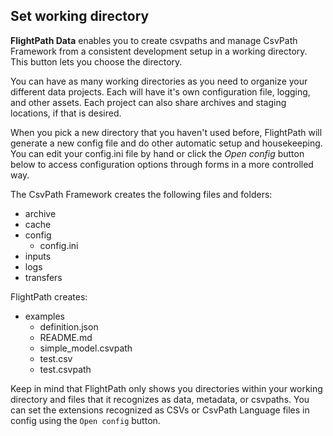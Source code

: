## Set working directory

**FlightPath Data** enables you to create csvpaths and manage CsvPath Framework from a consistent development setup in a working directory. This button lets you choose the directory.

You can have as many working directories as you need to organize your different data projects. Each will have it's own configuration file, logging, and other assets. Each project can also share archives and staging locations, if that is desired.

When you pick a new directory that you haven't used before, FlightPath will generate a new config file and do other automatic setup and housekeeping. You can edit your config.ini file by hand or click the *Open config* button below to access configuration options through forms in a more controlled way.

The CsvPath Framework creates the following files and folders:
* archive
* cache
* config
    * config.ini
* inputs
* logs
* transfers

FlightPath creates:
* examples
    * definition.json
    * README.md
    * simple_model.csvpath
    * test.csv
    * test.csvpath

Keep in mind that FlightPath only shows you directories within your working directory and files that it recognizes as data, metadata, or csvpaths. You can set the extensions recognized as CSVs or CsvPath Language files in config using the `Open config` button.

